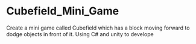 # Cubefield_Mini_Game

Create a mini game called Cubefield which has a block moving forward to dodge objects in front of it. 
Using C# and unity to develope 

